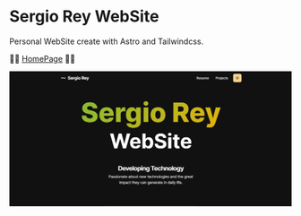 # Sergio Rey WebSite

Personal WebSite create with Astro and Tailwindcss.

🚀🚀 [HomePage]("https://sergr.vercel.app") 🚀🚀

<img src="./homepage.jpg" alt="screenshot of home page">
